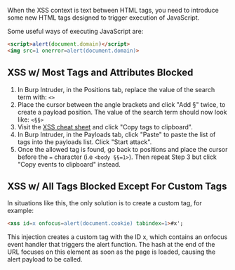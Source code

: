 When the XSS context is text between HTML tags, you need to introduce some new HTML tags designed to trigger execution of JavaScript.

Some useful ways of executing JavaScript are:
```html
<script>alert(document.domain)</script>
<img src=1 onerror=alert(document.domain)>
```
## XSS w/ Most Tags and Attributes Blocked
1. In Burp Intruder, in the Positions tab, replace the value of the search term with: `<>`
2. Place the cursor between the angle brackets and click "Add §" twice, to create a payload position. The value of the search term should now look like: `<§§>`
3. Visit the [XSS cheat sheet](https://portswigger.net/web-security/cross-site-scripting/cheat-sheet) and click "Copy tags to clipboard".
4. In Burp Intruder, in the Payloads tab, click "Paste" to paste the list of tags into the payloads list. Click "Start attack". 
5. Once the allowed tag is found, go back to positions and place the cursor before the `=` character (i.e `<body §§=1>`). Then repeat Step 3 but click "Copy events to clipboard" instead.
## XSS w/ All Tags Blocked Except For Custom Tags
In situations like this, the only solution is to create a custom tag, for example:
```html
<xss id=x onfocus=alert(document.cookie) tabindex=1>#x';
```
 This injection creates a custom tag with the ID x, which contains an onfocus event handler that triggers the alert function. The hash at the end of the URL focuses on this element as soon as the page is loaded, causing the alert payload to be called.